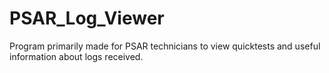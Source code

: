 # PSAR_Log_Viewer
Program primarily made for PSAR technicians to view quicktests and useful information about logs received.
